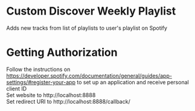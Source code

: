 # Custom Discover Weekly Playlist
Adds new tracks from list of playlists to user's playlist on Spotify

# Getting Authorization
Follow the instructions on https://developer.spotify.com/documentation/general/guides/app-settings/#register-your-app to set up an application and receive personal client ID
<br/>Set website to http://localhost:8888
<br/>Set redirect URI to http://localhost:8888/callback/
